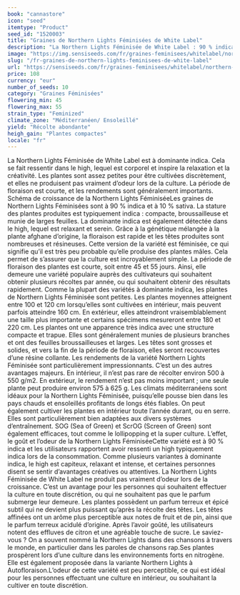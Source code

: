 ```yaml
---
book: "cannastore"
icon: "seed"
itemtype: "Product"
seed_id: "1520003"
title: "Graines de Northern Lights Féminisées de White Label"
description: "La Northern Lights Féminisée de White Label : 90 % indica. Taille : compacte. Parfum : peu perceptible. Rendement : important."
image: "https://img.sensiseeds.com/fr/graines-feminisees/whitelabel/northern-lights-femelle-image.png"
slug: "/fr-graines-de-northern-lights-feminisees-de-white-label"
url: "https://sensiseeds.com/fr/graines-feminisees/whitelabel/northern-lights-femelle?a_aid=cannastore"
price: 108
currency: "eur"
number_of_seeds: 10
category: "Graines Féminisées"
flowering_min: 45
flowering_max: 55
strain_type: "Feminized"
climate_zone: "Méditerranéen/ Ensoleillé"
yield: "Récolte abondante"
heigh_gain: "Plantes compactes"
locale: "fr"
---
```

La Northern Lights Féminisée de White Label est à dominante indica. Cela se fait ressentir dans le high, lequel est corporel et inspire la relaxation et la créativité. Les plantes sont assez petites pour être cultivées discrètement, et elles ne produisent pas vraiment d’odeur lors de la culture. La période de floraison est courte, et les rendements sont généralement importants. Schéma de croissance de la Northern Lights FéminiséeLes graines de Northern Lights Féminisées sont à 90 % indica et à 10 % sativa. La stature des plantes produites est typiquement indica : compacte, broussailleuse et munie de larges feuilles. La dominante indica est également détectée dans le high, lequel est relaxant et serein. Grâce à la génétique mélangée à la plante afghane d’origine, la floraison est rapide et les têtes produites sont nombreuses et résineuses. Cette version de la variété est féminisée, ce qui signifie qu’il est très peu probable qu’elle produise des plantes mâles. Cela permet de s’assurer que la culture est incroyablement simple. La période de floraison des plantes est courte, soit entre 45 et 55 jours. Ainsi, elle demeure une variété populaire auprès des cultivateurs qui souhaitent obtenir plusieurs récoltes par année, ou qui souhaitent obtenir des résultats rapidement. Comme la plupart des variétés à dominante indica, les plantes de Northern Lights Féminisée sont petites. Les plantes moyennes atteignent entre 100 et 120 cm lorsqu’elles sont cultivées en intérieur, mais peuvent parfois atteindre 160 cm. En extérieur, elles atteindront vraisemblablement une taille plus importante et certains spécimens mesureront entre 180 et 220 cm. Les plantes ont une apparence très indica avec une structure compacte et trapue. Elles sont généralement munies de plusieurs branches et ont des feuilles broussailleuses et larges. Les têtes sont grosses et solides, et vers la fin de la période de floraison, elles seront recouvertes d’une résine collante. Les rendements de la variété Northern Lights Féminisée sont particulièrement impressionnants. C’est un des autres avantages majeurs. En intérieur, il n’est pas rare de récolter environ 500 à 550 g/m2. En extérieur, le rendement n’est pas moins important ; une seule plante peut produire environ 575 à 625 g. Les climats méditerranéens sont idéaux pour la Northern Lights Féminisée, puisqu’elle pousse bien dans les pays chauds et ensoleillés profitants de longs étés fiables. On peut également cultiver les plantes en intérieur toute l’année durant, ou en serre. Elles sont particulièrement bien adaptées aux divers systèmes d’entraînement. SOG (Sea of Green) et ScrOG (Screen of Green) sont également efficaces, tout comme le lollipopping et la super culture. L’effet, le goût et l’odeur de la Northern Lights FéminiséeCette variété est à 90 % indica et les utilisateurs rapportent avoir ressenti un high typiquement indica lors de la consommation. Comme plusieurs variantes à dominante indica, le high est capiteux, relaxant et intense, et certaines personnes disent se sentir d’avantages créatives ou attentives. La Northern Lights Féminisée de White Label ne produit pas vraiment d’odeur lors de la croissance. C’est un avantage pour les personnes qui souhaitent effectuer la culture en toute discrétion, ou qui ne souhaitent pas que le parfum submerge leur demeure. Les plantes possèdent un parfum terreux et épicé subtil qui ne devient plus puissant qu’après la récolte des têtes. Les têtes affinées ont un arôme plus perceptible aux notes de fruit et de pin, ainsi que le parfum terreux acidulé d’origine. Après l’avoir goûté, les utilisateurs notent des effluves de citron et une agréable touche de sucre. Le saviez-vous ? On a souvent nommé la Northern Lights dans des chansons à travers le monde, en particulier dans les paroles de chansons rap.Ses plantes prospèrent lors d’une culture dans les environnements forts en nitrogène. Elle est également proposée dans la variante Northern Lights à Autofloraison.L’odeur de cette variété est peu perceptible, ce qui est idéal pour les personnes effectuant une culture en intérieur, ou souhaitant la cultiver en toute discrétion.
